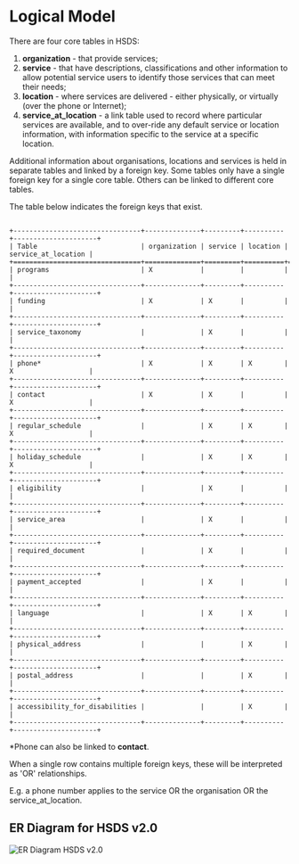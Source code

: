 Logical Model
=============

There are four core tables in HSDS:

1. **organization** - that provide services;
2. **service** - that have descriptions, classifications and other information to allow potential service users to identify those services that can meet their needs;
3. **location** - where services are delivered - either physically, or virtually (over the phone or Internet);
4. **service_at_location** - a link table used to record where particular services are available, and to over-ride any default service or location information, with information specific to the service at a specific location.

Additional information about organisations, locations and services is held in separate tables and linked by a foreign key. Some tables only have a single foreign key for a single core table. Others can be linked to different core tables. 

The table below indicates the foreign keys that exist. 

```eval_rst

+--------------------------------+--------------+---------+----------+---------------------+
| Table                          | organization | service | location | service_at_location |
+================================+==============+=========+==========+=====================+
| programs                       | X            |         |          |                     |
+--------------------------------+--------------+---------+----------+---------------------+
| funding                        | X            | X       |          |                     |
+--------------------------------+--------------+---------+----------+---------------------+
| service_taxonomy               |              | X       |          |                     |
+--------------------------------+--------------+---------+----------+---------------------+
| phone*                         | X            | X       | X        | X                   |
+--------------------------------+--------------+---------+----------+---------------------+
| contact                        | X            | X       |          | X                   |
+--------------------------------+--------------+---------+----------+---------------------+
| regular_schedule               |              | X       | X        | X                   |
+--------------------------------+--------------+---------+----------+---------------------+
| holiday_schedule               |              | X       | X        | X                   |
+--------------------------------+--------------+---------+----------+---------------------+
| eligibility                    |              | X       |          |                     |
+--------------------------------+--------------+---------+----------+---------------------+
| service_area                   |              | X       |          |                     |
+--------------------------------+--------------+---------+----------+---------------------+
| required_document              |              | X       |          |                     |
+--------------------------------+--------------+---------+----------+---------------------+
| payment_accepted               |              | X       |          |                     |
+--------------------------------+--------------+---------+----------+---------------------+
| language                       |              | X       | X        |                     |
+--------------------------------+--------------+---------+----------+---------------------+
| physical_address               |              |         | X        |                     |
+--------------------------------+--------------+---------+----------+---------------------+
| postal_address                 |              |         | X        |                     |
+--------------------------------+--------------+---------+----------+---------------------+
| accessibility_for_disabilities |              |         | X        |                     |
+--------------------------------+--------------+---------+----------+---------------------+

```

*Phone can also be linked to **contact**. 

When a single row contains multiple foreign keys, these will be interpreted as 'OR' relationships. 

E.g. a phone number applies to the service OR the organisation OR the service_at_location. 

## ER Diagram for HSDS v2.0 
![ER Diagram HSDS v2.0](/assets/entity_relationship_diagram.svg)
